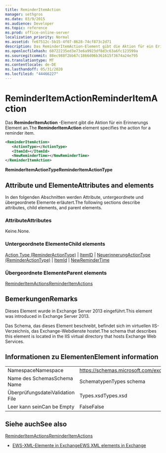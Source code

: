 ```yaml
---
title: ReminderItemAction
manager: sethgros
ms.date: 03/9/2015
ms.audience: Developer
ms.topic: reference
ms.prod: office-online-server
localization_priority: Normal
ms.assetid: fe67512c-5b15-4f07-8628-74cf873c2d71
description: Das ReminderItemAction-Element gibt die Aktion für ein Erinnerungs Element an.
ms.openlocfilehash: 60722235ed3e73e6a9923df8d3c63a6fc123599a
ms.sourcegitcommit: 88ec988f2bb67c1866d06b361615f3674a24e795
ms.translationtype: MT
ms.contentlocale: de-DE
ms.lasthandoff: 05/31/2020
ms.locfileid: "44466227"
---
```

# <a name="reminderitemaction"></a><span data-ttu-id="51522-103">ReminderItemAction</span><span class="sxs-lookup"><span data-stu-id="51522-103">ReminderItemAction</span></span>

<span data-ttu-id="51522-104">Das **ReminderItemAction** -Element gibt die Aktion für ein Erinnerungs Element an.</span><span class="sxs-lookup"><span data-stu-id="51522-104">The **ReminderItemAction** element specifies the action for a reminder item.</span></span> 
  
```XML
<ReminderItemAction>
   <ActionType></ActionType>
   <ItemId></ItemId>
   <NewReminderTime></NewReminderTime>
</ReminderItemAction>
```

 <span data-ttu-id="51522-105">**ReminderItemActionType**</span><span class="sxs-lookup"><span data-stu-id="51522-105">**ReminderItemActionType**</span></span>
## <a name="attributes-and-elements"></a><span data-ttu-id="51522-106">Attribute und Elemente</span><span class="sxs-lookup"><span data-stu-id="51522-106">Attributes and elements</span></span>

<span data-ttu-id="51522-107">In den folgenden Abschnitten werden Attribute, untergeordnete und übergeordnete Elemente erläutert.</span><span class="sxs-lookup"><span data-stu-id="51522-107">The following sections describe attributes, child elements, and parent elements.</span></span>
  
### <a name="attributes"></a><span data-ttu-id="51522-108">Attribute</span><span class="sxs-lookup"><span data-stu-id="51522-108">Attributes</span></span>

<span data-ttu-id="51522-109">Keine.</span><span class="sxs-lookup"><span data-stu-id="51522-109">None.</span></span>
  
### <a name="child-elements"></a><span data-ttu-id="51522-110">Untergeordnete Elemente</span><span class="sxs-lookup"><span data-stu-id="51522-110">Child elements</span></span>

<span data-ttu-id="51522-111">[Action Type (ReminderActionType)](actiontype-reminderactiontype.md)  |  [ItemID](itemid.md)  |  [Neuerinnerung](newremindertime.md)</span><span class="sxs-lookup"><span data-stu-id="51522-111">[ActionType (ReminderActionType)](actiontype-reminderactiontype.md) | [ItemId](itemid.md) | [NewReminderTime](newremindertime.md)</span></span>
  
### <a name="parent-elements"></a><span data-ttu-id="51522-112">Übergeordnete Elemente</span><span class="sxs-lookup"><span data-stu-id="51522-112">Parent elements</span></span>

[<span data-ttu-id="51522-113">ReminderItemActions</span><span class="sxs-lookup"><span data-stu-id="51522-113">ReminderItemActions</span></span>](reminderitemactions.md)
  
## <a name="remarks"></a><span data-ttu-id="51522-114">Bemerkungen</span><span class="sxs-lookup"><span data-stu-id="51522-114">Remarks</span></span>

<span data-ttu-id="51522-115">Dieses Element wurde in Exchange Server 2013 eingeführt.</span><span class="sxs-lookup"><span data-stu-id="51522-115">This element was introduced in Exchange Server 2013.</span></span>
  
<span data-ttu-id="51522-116">Das Schema, das dieses Element beschreibt, befindet sich im virtuellen IIS-Verzeichnis, das Exchange-Webdienste hostet.</span><span class="sxs-lookup"><span data-stu-id="51522-116">The schema that describes this element is located in the IIS virtual directory that hosts Exchange Web Services.</span></span>
  
## <a name="element-information"></a><span data-ttu-id="51522-117">Informationen zu Elementen</span><span class="sxs-lookup"><span data-stu-id="51522-117">Element information</span></span>

|||
|:-----|:-----|
|<span data-ttu-id="51522-118">Namespace</span><span class="sxs-lookup"><span data-stu-id="51522-118">Namespace</span></span>  <br/> |https://schemas.microsoft.com/exchange/services/2006/types  <br/> |
|<span data-ttu-id="51522-119">Name des Schemas</span><span class="sxs-lookup"><span data-stu-id="51522-119">Schema Name</span></span>  <br/> |<span data-ttu-id="51522-120">Schematypen</span><span class="sxs-lookup"><span data-stu-id="51522-120">Types schema</span></span>  <br/> |
|<span data-ttu-id="51522-121">Überprüfungsdatei</span><span class="sxs-lookup"><span data-stu-id="51522-121">Validation File</span></span>  <br/> |<span data-ttu-id="51522-122">Types.xsd</span><span class="sxs-lookup"><span data-stu-id="51522-122">Types.xsd</span></span>  <br/> |
|<span data-ttu-id="51522-123">Leer kann sein</span><span class="sxs-lookup"><span data-stu-id="51522-123">Can be Empty</span></span>  <br/> |<span data-ttu-id="51522-124">False</span><span class="sxs-lookup"><span data-stu-id="51522-124">False</span></span>  <br/> |
   
## <a name="see-also"></a><span data-ttu-id="51522-125">Siehe auch</span><span class="sxs-lookup"><span data-stu-id="51522-125">See also</span></span>



[<span data-ttu-id="51522-126">ReminderItemActions</span><span class="sxs-lookup"><span data-stu-id="51522-126">ReminderItemActions</span></span>](reminderitemactions.md)


- [<span data-ttu-id="51522-127">EWS-XML-Elemente in Exchange</span><span class="sxs-lookup"><span data-stu-id="51522-127">EWS XML elements in Exchange</span></span>](ews-xml-elements-in-exchange.md)

